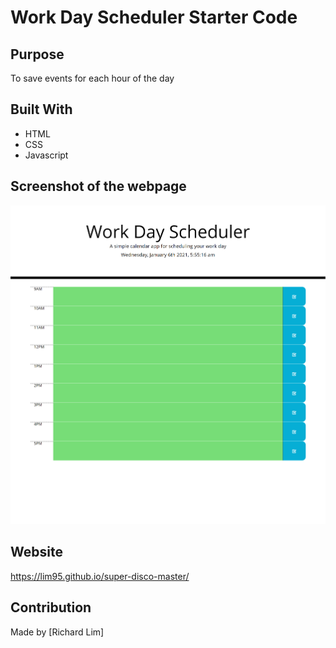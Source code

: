 # Work Day Scheduler Starter Code

## Purpose
To save events for each hour of the day

## Built With
* HTML
* CSS
* Javascript

## Screenshot of the webpage
![Alt text](./assets/images/screenshot.png?raw=true "Screenshot")

## Website
https://lim95.github.io/super-disco-master/

## Contribution
Made by [Richard Lim]
